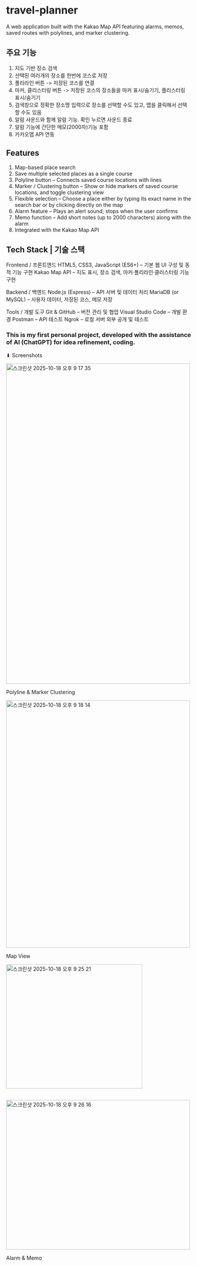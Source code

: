 # travel-planner
A web application built with the Kakao Map API featuring alarms, memos, saved routes with polylines, and marker clustering.

## 주요 기능
1. 지도 기반 장소 검색
2. 선택된 여러개의 장소를 한번에 코스로 저장
3. 폴리라인 버튼 -> 저장된 코스를 연결
4. 마커, 클리스터링 버튼 -> 저장된 코스의 장소들을 마커 표시/숨기기, 플리스터링 표시/숨기기
5. 검색창으로 정확한 장소명 입력으로 장소를 선택할 수도 있고, 맵을 클릭해서 선택할 수도 있음
6. 알람 사운드와 함께 알람 기능. 확인 누르면 사운드 종료
7. 알람 기능에 간단한 메모(2000자)기능 포함
8. 카카오맵 API 연동

## Features
1. Map-based place search
2. Save multiple selected places as a single course
3. Polyline button – Connects saved course locations with lines
4. Marker / Clustering button – Show or hide markers of saved course locations, and toggle clustering view
5. Flexible selection – Choose a place either by typing its exact name in the search bar or by clicking directly on the map
6. Alarm feature – Plays an alert sound; stops when the user confirms
7. Memo function – Add short notes (up to 2000 characters) along with the alarm
8. Integrated with the Kakao Map API


## Tech Stack | 기술 스택
Frontend / 프론트엔드
HTML5, CSS3, JavaScript (ES6+) – 기본 웹 UI 구성 및 동적 기능 구현
Kakao Map API – 지도 표시, 장소 검색, 마커·폴리라인·클러스터링 기능 구현

Backend / 백엔드
Node.js (Express) – API 서버 및 데이터 처리
MariaDB (or MySQL) – 사용자 데이터, 저장된 코스, 메모 저장

Tools / 개발 도구
Git & GitHub – 버전 관리 및 협업
Visual Studio Code – 개발 환경
Postman – API 테스트
Ngrok – 로컬 서버 외부 공개 및 테스트


### This is my first personal project, developed with the assistance of AI (ChatGPT) for idea refinement, coding.
</p></p>


⬇︎ Screenshots </p>
<img width="500" height="871" alt="스크린샷 2025-10-18 오후 9 17 35" src="https://github.com/user-attachments/assets/1a7e80d1-911c-4b2b-ab88-b39430c0f250" /></p>
Polyline & Marker Clustering
</p></p>

<img width="500" height="673" alt="스크린샷 2025-10-18 오후 9 18 14" src="https://github.com/user-attachments/assets/e6b83cfa-336a-4a84-9ef0-570dd9d21098" /></p>
Map View
</p></p>


<img width="370" height="338" alt="스크린샷 2025-10-18 오후 9 25 21" src="https://github.com/user-attachments/assets/88abdabe-3c64-470f-aff8-85621b29b7fd" /></p>
</br>
<img width="500" height="407" alt="스크린샷 2025-10-18 오후 9 26 16" src="https://github.com/user-attachments/assets/d7094b24-3e7c-4aa7-9492-e9c31eaa52ad" /></p>
Alarm & Memo </p></p>





